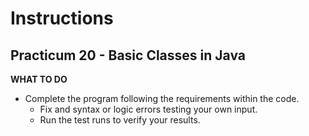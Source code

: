 # Instructions
## Practicum 20 - Basic Classes in Java

**WHAT TO DO**<br>
- Complete the program following the requirements within the code.
  - Fix and syntax or logic errors testing your own input.
  - Run the test runs to verify your results.
